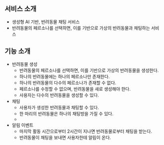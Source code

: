 ## 서비스 소개

- 생성형 AI 기반, 반려동물 채팅 서비스
- 반려동물의 페르소나를 선택하면, 이를 기반으로 가상의 반려동물과 채팅하는 서비스

## 기능 소개

- 반려동물 생성
    - 반려동물의 페르소나를 선택하면, 이를 기반으로 가상의 반려동물을 생성한다.
    - 하나의 반려동물에는 하나의 페르소나만 존재한다.
    - 하나의 반려동물의 다수의 페르소나가 존재할 수 없다.
    - 페르소나를 수정할 수 없으며, 반려동물을 새로 생성해야 한다.
    - 사용자는 다수의 반려동물을 생성할 수 있다.
- 채팅
    - 사용자가 생성한 반려동물과 채팅할 수 있다.
    - 한 마리의 반려동물은 하나의 채팅방을 가질 수 있다.
    -
- 알림 이벤트
    - 마지막 활동 시간으로부터 2시간이 지나면 반려동물로부터 채팅을 받는다.
    - 반려동물이 채팅을 보내면 사용자한테 알림이 온다. 